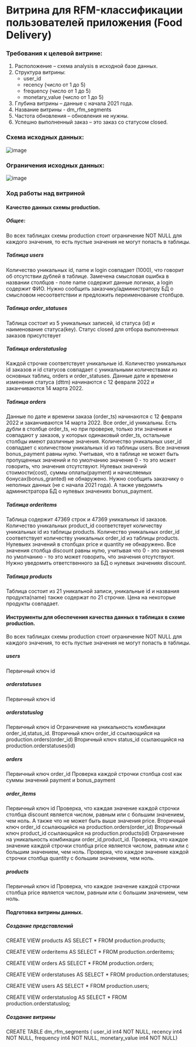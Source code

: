 # Витрина для RFM-классификации пользователей приложения (Food Delivery)
### Требования к целевой витрине:
1.	Расположение – схема analysis в исходной базе данных.
2.	Структура витрины:
    *	user_id
    *	recency (число от 1 до 5)
    *	frequency (число от 1 до 5)
    *	monetary_value (число от 1 до 5)
3.	Глубина витрины – данные с начала 2021 года.
4.	Название витрины - dm_rfm_segments
5.	Частота обновления – обновления не нужны.
6.	Успешно выполненный заказ – это заказ со статусом closed.

### Схема исходных данных:

![image](https://user-images.githubusercontent.com/69753101/165421763-116a3171-b2d2-4c80-baf4-2ad57175ea3d.png)

### Ограничения исходных данных:

![image](https://user-images.githubusercontent.com/69753101/165421963-c43a7477-90ed-4aae-a44b-320af29ebabb.png)

### Ход работы над витриной

#### Kачество данных схемы production.



##### Общее:

Во всех таблицах схемы production стоит ограничение NOT NULL для каждого значения, то есть пустые значения не могут попасть в таблицы.

##### Таблица users
Количество уникальных id, name и login совпадает (1000), что говорит об отсутствии дублей в таблице.
Замечена смысловая ошибка в названии столбцов - поле name содержит данные логинах, а login содержит ФИО.
Нужно сообщить заказчику/администратору БД о смысловом несоответствии и предложить переименование столбцов.


##### Таблица order_statuses

Таблица состоит из 5 уникальных записей, id статуса (id) и наименование статуса(key).
Статус closed для отбора выполненных заказов присутствует


##### Таблица orderstatuslog

Каждой строчке соответствует уникальные id. Количество уникальных id заказов и id статусов совпадает с уникальными количествами 
из основных таблиц, orders и order_statuses.
Данные дате и времени изменения статуса (dttm) начинаются с 12 февраля 2022 и заканчиваются 14 марта 2022. 


##### Таблица orders

Данные по дате и времени заказа (order_ts) начинаются с 12 февраля 2022 и заканчиваются 14 марта 2022. 
Все order_id уникальны. Есть дубли в столбце order_ts, но при проверке, только эти значения и совпадают у заказов, 
у которых одинаковый order_ts, остальные столбцы имеют различные значения.
Количество уникальных user_id совпадает с количеством уникальных id из таблицы users.
Все значения bonus_payment равны нулю. Учитывая, что в таблице не может быть пропущенных значений 
и по умолчанию значение 0 - то это может говорить, что значения отсутствуют.
Нулевых значений стоимости(cost), суммы оплаты(payment) и начисляемых бонусах(bonus_granted) не обнаружено.
Нужно сообщить заказчику о неполных данных (не с начала 2021 года).  А также уведомить администратора БД о нулевых значениях bonus_payment.


##### Таблица orderitems

Таблица содержит 47369 строк и 47369 уникальных id заказов.
Количество уникальных product_id соответствует количеству уникальных id из таблицы products.
Количество уникальных order_id соответствует количеству уникальных order_id из таблицы products.
Нулевыех значений в столбцах price и quantity не обнаружено.
Все значения столбца discount равны нулю, учитывая что 0 - это значения по умолчанию - то это может говорить, что значения отсутствуют.
Нужно уведомить ответственного за БД о нулевых значениях discount.


##### Таблица products

Таблица состоит из 21 уникальной записи, уникальные id и названия продукта(name) также содержат по 21 строчке.
Цена на некоторые продукты совпадает.


#### Инструменты для обеспечения качества данных в таблицах в схеме production.

Во всех таблицах схемы production стоит ограничение NOT NULL для каждого значения, то есть пустые значения не могут попасть в таблицы.

##### users
Первичный ключ id

##### orderstatuses
Первичный ключ id

##### orderstatuslog
Первичный ключ id
Ограничение на уникальность комбинации order_id,status_id.
Вторичный ключ order_id ссылающийся на production.orders(order_id)
Вторичный ключ status_id ссылающийся на production.orderstatuses(id)

##### orders
Первичный ключ order_id
Проверка каждой строчки  столбца cost как суммы значений payment и bonus_payment

##### order_items
Первичный ключ id
Проверка, что каждая значение каждой строчки столбца discount является числом, равным или с большим значением, чем ноль. А также что не может быть выше значения price.
Вторичный ключ order_id ссылающийся на production.orders(order_id)
Вторичный ключ product_id ссылающийся на production.products(id)
Ограничение на уникальность комбинации order_id,product_id.
Проверка, что каждое значение каждой строчки столбца price является числом, равным или с большим значением, чем ноль.
Проверка, что каждое значение каждой строчки столбца quantity с большим значением, чем ноль.

##### products
Первичный ключ id
Проверка, что каждое значение каждой строчки столбца price является числом, равным или с большим значением, чем ноль.

#### Подготовка витрины данных.

##### Создание представлений
CREATE VIEW products AS
SELECT * FROM production.products;

CREATE VIEW orderitems AS
SELECT * FROM production.orderitems;

CREATE VIEW orders AS
SELECT * FROM production.orders;

CREATE VIEW orderstatuses AS
SELECT * FROM production.orderstatuses;

CREATE VIEW users AS
SELECT * FROM production.users;

CREATE VIEW orderstatuslog AS
SELECT * FROM production.orderstatuslog;

##### Создание витрины
CREATE TABLE dm_rfm_segments (
	user_id int4 NOT NULL,
	recency int4 NOT NULL,
	frequency int4 NOT NULL,
	monetary_value int4 NOT NULL)
